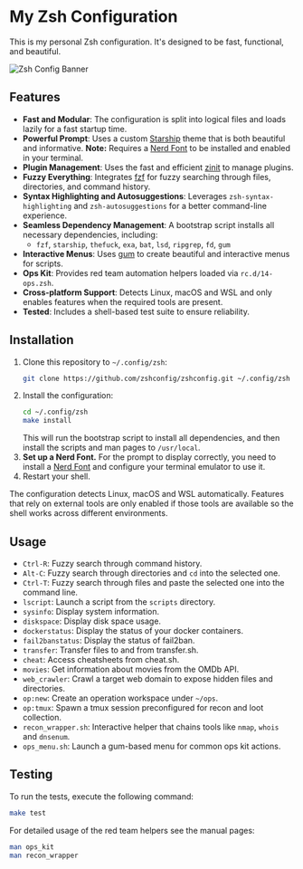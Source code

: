 # My Zsh Configuration

This is my personal Zsh configuration. It's designed to be fast, functional, and beautiful.

![Zsh Config Banner](./https://github.com/Rival89/zshconfig/blob/main/ZSH-CONFIGbanner.png)



## Features

*   **Fast and Modular**: The configuration is split into logical files and loads lazily for a fast startup time.
*   **Powerful Prompt**: Uses a custom [Starship](https://starship.rs/) theme that is both beautiful and informative. **Note:** Requires a [Nerd Font](https://www.nerdfonts.com/) to be installed and enabled in your terminal.
*   **Plugin Management**: Uses the fast and efficient [zinit](https://github.com/zdharma-continuum/zinit) to manage plugins.
*   **Fuzzy Everything**: Integrates [fzf](https://github.com/junegunn/fzf) for fuzzy searching through files, directories, and command history.
*   **Syntax Highlighting and Autosuggestions**: Leverages `zsh-syntax-highlighting` and `zsh-autosuggestions` for a better command-line experience.
*   **Seamless Dependency Management**: A bootstrap script installs all necessary dependencies, including:
    - `fzf`, `starship`, `thefuck`, `exa`, `bat`, `lsd`, `ripgrep`, `fd`, `gum`
*   **Interactive Menus**: Uses [gum](https://github.com/charmbracelet/gum) to create beautiful and interactive menus for scripts.
*   **Ops Kit**: Provides red team automation helpers loaded via `rc.d/14-ops.zsh`.
*   **Cross‑platform Support**: Detects Linux, macOS and WSL and only enables features when the required tools are present.
*   **Tested**: Includes a shell-based test suite to ensure reliability.

## Installation

1.  Clone this repository to `~/.config/zsh`:
    ```bash
    git clone https://github.com/zshconfig/zshconfig.git ~/.config/zsh
    ```
2.  Install the configuration:
    ```bash
    cd ~/.config/zsh
    make install
    ```
    This will run the bootstrap script to install all dependencies, and then install the scripts and man pages to `/usr/local`.
3.  **Set up a Nerd Font.** For the prompt to display correctly, you need to install a [Nerd Font](https://www.nerdfonts.com/font-downloads) and configure your terminal emulator to use it.
4.  Restart your shell.

The configuration detects Linux, macOS and WSL automatically. Features that rely on
external tools are only enabled if those tools are available so the shell works
across different environments.

## Usage

*   `Ctrl-R`: Fuzzy search through command history.
*   `Alt-C`: Fuzzy search through directories and `cd` into the selected one.
*   `Ctrl-T`: Fuzzy search through files and paste the selected one into the command line.
*   `lscript`: Launch a script from the `scripts` directory.
*   `sysinfo`: Display system information.
*   `diskspace`: Display disk space usage.
*   `dockerstatus`: Display the status of your docker containers.
*   `fail2banstatus`: Display the status of fail2ban.
*   `transfer`: Transfer files to and from transfer.sh.
*   `cheat`: Access cheatsheets from cheat.sh.
*   `movies`: Get information about movies from the OMDb API.
*   `web_crawler`: Crawl a target web domain to expose hidden files and directories.
*   `op:new`: Create an operation workspace under `~/ops`.
*   `op:tmux`: Spawn a tmux session preconfigured for recon and loot collection.
*   `recon_wrapper.sh`: Interactive helper that chains tools like `nmap`, `whois` and `dnsenum`.
*   `ops_menu.sh`: Launch a gum-based menu for common ops kit actions.

## Testing

To run the tests, execute the following command:

```bash
make test
```

For detailed usage of the red team helpers see the manual pages:

```bash
man ops_kit
man recon_wrapper
```
